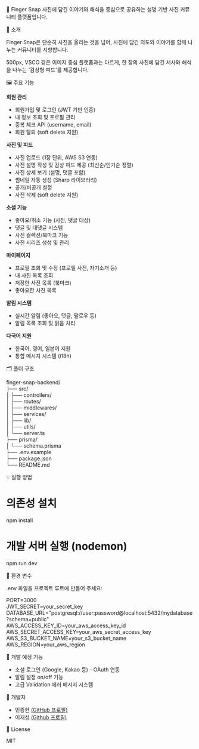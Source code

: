 📸 Finger Snap
사진에 담긴 이야기와 해석을 중심으로 공유하는 설명 기반 사진 커뮤니티 플랫폼입니다.

📌 소개

Finger Snap은 단순히 사진을 올리는 것을 넘어,
사진에 담긴 의도와 이야기를 함께 나누는 커뮤니티를 지향합니다.

500px, VSCO 같은 이미지 중심 플랫폼과는 다르게,
한 장의 사진에 담긴 서사와 해석을 나누는 '감상형 피드'를 제공합니다.

🖼️ 주요 기능

**회원 관리**
-   회원가입 및 로그인 (JWT 기반 인증)
-   내 정보 조회 및 프로필 관리
-   중복 체크 API (username, email)
-   회원 탈퇴 (soft delete 지원)

**사진 및 피드**
-   사진 업로드 (1장 단위, AWS S3 연동)
-   사진 설명 작성 및 감상 피드 제공 (최신순/인기순 정렬)
-   사진 상세 보기 (설명, 댓글 포함)
-   썸네일 자동 생성 (Sharp 라이브러리)
-   공개/비공개 설정
-   사진 삭제 (soft delete 지원)

**소셜 기능**
-   좋아요/취소 기능 (사진, 댓글 대상)
-   댓글 및 대댓글 시스템
-   사진 컬렉션/북마크 기능
-   사진 시리즈 생성 및 관리

**마이페이지**
-   프로필 조회 및 수정 (프로필 사진, 자기소개 등)
-   내 사진 목록 조회
-   저장한 사진 목록 (북마크)
-   좋아요한 사진 목록

**알림 시스템**
-   실시간 알림 (좋아요, 댓글, 팔로우 등)
-   알림 목록 조회 및 읽음 처리

**다국어 지원**
-   한국어, 영어, 일본어 지원
-   통합 메시지 시스템 (i18n)

🗂️ 폴더 구조

finger-snap-backend/  
├── src/  
│ ├── controllers/  
│ ├── routes/  
│ ├── middlewares/  
│ ├── services/  
│ ├── lib/  
│ ├── utils/  
│ └── server.ts  
├── prisma/  
│ └── schema.prisma  
├── .env.example  
├── package.json  
└── README.md

💡 실행 방법

# 의존성 설치

npm install

# 개발 서버 실행 (nodemon)

npm run dev

🔧 환경 변수

.env 파일을 프로젝트 루트에 만들어 주세요:

PORT=3000  
JWT_SECRET=your_secret_key  
DATABASE_URL="postgresql://user:password@localhost:5432/mydatabase?schema=public"  
AWS_ACCESS_KEY_ID=your_aws_access_key_id  
AWS_SECRET_ACCESS_KEY=your_aws_secret_access_key  
AWS_S3_BUCKET_NAME=your_s3_bucket_name  
AWS_REGION=your_aws_region

🚧 개발 예정 기능

-   소셜 로그인 (Google, Kakao 등) - OAuth 연동
-   알림 설정 on/off 기능
-   고급 Validation 에러 메시지 시스템

👤 개발자

- 민종현 [(GitHub 프로필)](https://github.com/straightmin)
- 이재성 [(Github 프로필)](https://github.com/jaejae3785)

📄 License

MIT
